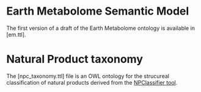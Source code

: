 # Earth Metabolome Semantic Model
The first version of a draft of the Earth Metabolome ontology is available in [em.ttl].

# Natural Product taxonomy
The [npc_taxonomy.ttl] file is an OWL ontology for the strucureal classification of natural products derived from the [NPClassifier tool](https://pubs.acs.org/doi/10.1021/acs.jnatprod.1c00399).





